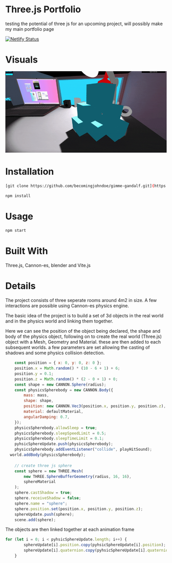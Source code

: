 # Three.js Portfolio

testing the potential of three js for an upcoming project, will possibly make my main portfolio page

[![Netlify Status](https://api.netlify.com/api/v1/badges/82eab7be-292c-4d50-a55b-8166979d3965/deploy-status)](https://app.netlify.com/sites/threejs-rooms/deploys)

# Visuals

<img src='./demo.gif' />

# Installation

```bash
[git clone https://github.com/becomingjohndoe/gimme-gandalf.git](https://github.com/becomingjohndoe/portfolio-v2.git)
```

```bash
npm install
```

# Usage

```bash
npm start
```

# Built With

Three.js, Cannon-es, blender and Vite.js

# Details

The project consists of three seperate rooms around 4m2 in size. A few interactions are possible using Cannon-es physics engine.

The basic idea of the project is to build a set of 3d objects in the real world and in the physics world and linking them together.

Here we can see the position of the object being declared, the shape and body of the physics object, following on to create the real world (Three.js) object with a Mesh, Geometry and Material. these are then added to each subsequent worlds. a few parameters are set allowing the casting of shadows and some physics collision detection.

```javascript
	const position = { x: 0, y: 0, z: 0 };
	position.x = Math.random() * (10 - 6 + 1) + 6;
	position.y = 0.1;
	position.z = Math.random() * (2 - 0 + 1) + 0;
	const shape = new CANNON.Sphere(radius);
	const physicsSpherebody = new CANNON.Body({
		mass: mass,
		shape: shape,
		position: new CANNON.Vec3(position.x, position.y, position.z),
		material: defaultMaterial,
		angularDamping: 0.7,
	});
	physicsSpherebody.allowSleep = true;
	physicsSpherebody.sleepSpeedLimit = 0.5;
	physicsSpherebody.sleepTimeLimit = 0.1;
	pyhsicSphereUpdate.push(physicsSpherebody);
	physicsSpherebody.addEventListener("collide", playHitSound);
  world.addBody(physicsSpherebody);
  
	// create three js sphere
	const sphere = new THREE.Mesh(
		new THREE.SphereBufferGeometry(radius, 16, 16),
		sphereMaterial
	);
	sphere.castShadow = true;
	sphere.receiveShadow = false;
	sphere.name = "sphere";
	sphere.position.set(position.x, position.y, position.z);
	sphereUpdate.push(sphere);
	scene.add(sphere);
```

The objects are then linked together at each animation frame

```javascript
for (let i = 0; i < pyhsicSphereUpdate.length; i++) {
		sphereUpdate[i].position.copy(pyhsicSphereUpdate[i].position);
		sphereUpdate[i].quaternion.copy(pyhsicSphereUpdate[i].quaternion);
	}
```

